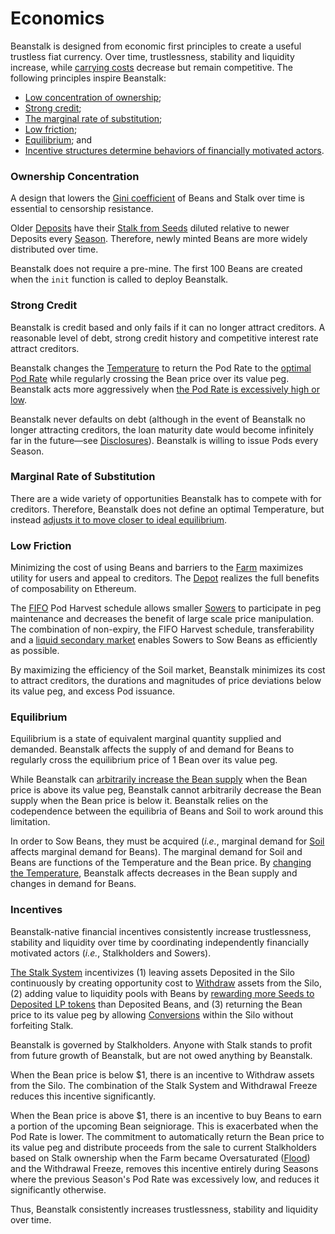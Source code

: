 # Economics

Beanstalk is designed from economic first principles to create a useful trustless fiat currency. Over time, trustlessness, stability and liquidity increase, while [carrying costs](../introduction/why-beanstalk.md#carrying-costs) decrease but remain competitive. The following principles inspire Beanstalk:&#x20;

* [Low concentration of ownership](economics.md#ownership-concentration);
* [Strong credit](economics.md#strong-credit);
* [The marginal rate of substitution](economics.md#marginal-rate-of-substitution);
* [Low friction](economics.md#low-friction);
* [Equilibrium](economics.md#equilibrium); and
* [Incentive structures determine behaviors of financially motivated actors](economics.md#incentives).

### Ownership Concentration

A design that lowers the [Gini coefficient](https://en.wikipedia.org/wiki/Gini\_coefficient) of Beans and Stalk over time is essential to censorship resistance.&#x20;

Older [Deposits](../farm/silo/) have their [Stalk from Seeds](../farm/silo/#the-stalk-system) diluted relative to newer Deposits every [Season](../protocol/glossary.md#season). Therefore, newly minted Beans are more widely distributed over time.&#x20;

Beanstalk does not require a pre-mine. The first 100 Beans are created when the `init` function is called to deploy Beanstalk.

### Strong Credit

Beanstalk is credit based and only fails if it can no longer attract creditors. A reasonable level of debt, strong credit history and competitive interest rate attract creditors.&#x20;

Beanstalk changes the [Temperature](../protocol/glossary.md#temperature) to return the Pod Rate to the [optimal Pod Rate](../peg-maintenance/overview.md#debt-level) while regularly crossing the Bean price over its value peg. Beanstalk acts more aggressively when [the Pod Rate is excessively high or low](../peg-maintenance/overview.md#debt-level).&#x20;

Beanstalk never defaults on debt (although in the event of Beanstalk no longer attracting creditors, the loan maturity date would become infinitely far in the future—see [Disclosures](../disclosures.md#debt-maturity-risk)). Beanstalk is willing to issue Pods every Season.

### Marginal Rate of Substitution

There are a wide variety of opportunities Beanstalk has to compete with for creditors. Therefore, Beanstalk does not define an optimal Temperature, but instead [adjusts it to move closer to ideal equilibrium](../peg-maintenance/temperature.md#current-and-optimal-state).

### Low Friction

Minimizing the cost of using Beans and barriers to the [Farm](broken-reference) maximizes utility for users and appeal to creditors. The [Depot](../farm/depot.md) realizes the full benefits of composability on Ethereum.&#x20;

The [FIFO](../protocol/glossary.md#fifo) Pod Harvest schedule allows smaller [Sowers](../farm/field.md) to participate in peg maintenance and decreases the benefit of large scale price manipulation. The combination of non-expiry, the FIFO Harvest schedule, transferability and a [liquid secondary market](../farm/market.md) enables Sowers to Sow Beans as efficiently as possible.&#x20;

By maximizing the efficiency of the Soil market, Beanstalk minimizes its cost to attract creditors, the durations and magnitudes of price deviations below its value peg, and excess Pod issuance.

### Equilibrium

Equilibrium is a state of equivalent marginal quantity supplied and demanded. Beanstalk affects the supply of and demand for Beans to regularly cross the equilibrium price of 1 Bean over its value peg.&#x20;

While Beanstalk can [arbitrarily increase the Bean supply](../peg-maintenance/overview.md#bean-supply) when the Bean price is above its value peg, Beanstalk cannot arbitrarily decrease the Bean supply when the Bean price is below it. Beanstalk relies on the codependence between the equilibria of Beans and Soil to work around this limitation.&#x20;

In order to Sow Beans, they must be acquired (_i.e._, marginal demand for [Soil](../farm/field.md#soil) affects marginal demand for Beans). The marginal demand for Soil and Beans are functions of the Temperature and the Bean price. By [changing the Temperature](../peg-maintenance/temperature.md), Beanstalk affects decreases in the Bean supply and changes in demand for Beans.

### Incentives

Beanstalk-native financial incentives consistently increase trustlessness, stability and liquidity over time by coordinating independently financially motivated actors (_i.e._, Stalkholders and Sowers).&#x20;

[The Stalk System](../farm/silo/#the-stalk-system) incentivizes (1) leaving assets Deposited in the Silo continuously by creating opportunity cost to [Withdraw](../farm/silo/#withdraw) assets from the Silo, (2) adding value to liquidity pools with Beans by [rewarding more Seeds to Deposited LP tokens](../farm/silo/#current-deposit-whitelist) than Deposited Beans, and (3) returning the Bean price to its value peg by allowing [Conversions](../peg-maintenance/convert.md) within the Silo without forfeiting Stalk.&#x20;

Beanstalk is governed by Stalkholders. Anyone with Stalk stands to profit from future growth of Beanstalk, but are not owed anything by Beanstalk.&#x20;

When the Bean price is below $1, there is an incentive to Withdraw assets from the Silo. The combination of the Stalk System and Withdrawal Freeze reduces this incentive significantly.&#x20;

When the Bean price is above $1, there is an incentive to buy Beans to earn a portion of the upcoming Bean seigniorage. This is exacerbated when the Pod Rate is lower. The commitment to automatically return the Bean price to its value peg and distribute proceeds from the sale to current Stalkholders based on Stalk ownership when the Farm became Oversaturated ([Flood](../peg-maintenance/flood.md)) and the Withdrawal Freeze, removes this incentive entirely during Seasons where the previous Season's Pod Rate was excessively low, and reduces it significantly otherwise.

Thus, Beanstalk consistently increases trustlessness, stability and liquidity over time.
